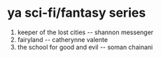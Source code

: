 # ya sci-fi/fantasy series

1. keeper of the lost cities -- shannon messenger
2. fairyland -- catherynne valente
3. the school for good and evil -- soman chainani

